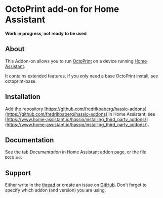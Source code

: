 # OctoPrint add-on for Home Assistant

**Work in progress, not ready to be used**

## About

This Addon-on allows you to run [OctoPrint](https://octoprint.org) on a device running [Home Assistant](https://home-assistant.io/).

It contains extended features. If you only need a base OctoPrint install, see octoprint-base.

## Installation

Add the repository [https://github.com/fredrikbaberg/hassio-addons](https://github.com/fredrikbaberg/hassio-addons) in Home Assistant, see [https://www.home-assistant.io/hassio/installing_third_party_addons/](https://www.home-assistant.io/hassio/installing_third_party_addons/).

## Documentation

See the tab _Documentation_ in Home Assistant addon page, or the file `DOCS.md`.

## Support

Either write in the [thread](https://community.home-assistant.io/t/repository-octoprint-wip/22883) or create an issue on [GitHub](https://github.com/fredrikbaberg/hassio-addons).
Don't forget to specify which addon (and version) you are using.

